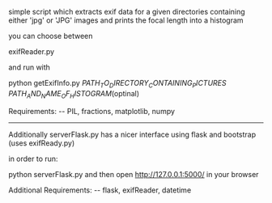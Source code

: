 simple script which extracts exif data for a given directories containing either 'jpg' or 'JPG' images
and prints the focal length into a histogram

you can choose between



exifReader.py

and run with

python getExifInfo.py $PATH_TO_DIRECTORY_CONTAINING_PICTURES$  $PATH_AND_NAME_OF_HISTOGRAM$(optinal)

Requirements:
-- PIL, fractions, matplotlib, numpy
______________________________________________________________________________

Additionally serverFlask.py has a nicer interface using flask and bootstrap (uses exifReady.py)

in order to run:

python serverFlask.py and then open http://127.0.0.1:5000/ in your browser


Additional Requirements:
-- flask, exifReader, datetime

